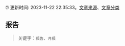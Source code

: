 :alarm_clock: 更新时间: 2023-11-22 22:35:33。[文章来源](/README.md)、[文章分类](/TAGS.md)

## 报告


> 关键字：`报告`、`月报`



